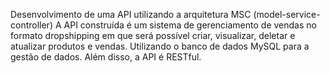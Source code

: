 Desenvolvimento de uma API utilizando a arquitetura MSC (model-service-controller)
A API construída é um sistema de gerenciamento de vendas no formato dropshipping em que será possível criar, visualizar, deletar e atualizar produtos e vendas. Utilizando o banco de dados MySQL para a gestão de dados. Além disso, a API é RESTful.

